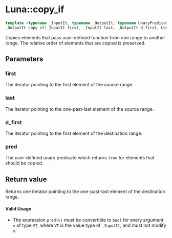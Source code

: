 # Luna::copy_if

```c++
template <typename _InputIt, typename _OutputIt, typename UnaryPredicate>
_OutputIt copy_if(_InputIt first, _InputIt last, _OutputIt d_first, UnaryPredicate pred)
```

Copies elements that pass user-defined function from one range to another range. The relative order of elements that are copied is preserved. 



## Parameters
### first
The iterator pointing to the first element of the source range. 

### last
The iterator pointing to the one-past-last element of the source range. 

### d_first
The iterator pointing to the first element of the destination range. 

### pred
The user-defined unary predicate which returns `​true` for elements that should be copied. 

## Return value
Returns one iterator pointing to the one-past-last element of the destination range. 

#### Valid Usage
* The expression `pred(v)` must be convertible to `bool` for every argument `v` of type `VT`, where `VT` is the value type of `_InputIt`, and must not modify `v`. 

